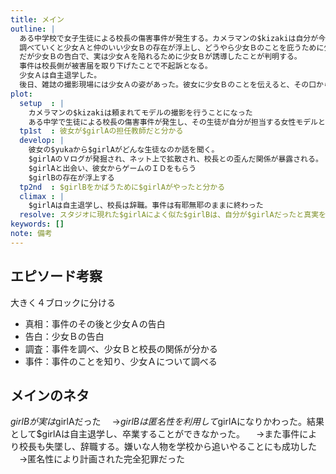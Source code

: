 ```yaml
---
title: メイン
outline: |
  ある中学校で女子生徒による校長の傷害事件が発生する。カメラマンの$kizakiは自分が今度撮影するモデルの女性がその少女Ａだと知り、彼女について調査を行う。
  調べていくと少女Ａと仲のいい少女Ｂの存在が浮上し、どうやら少女Ｂのことを庇うために少女Ａが罪を被ったらしいとなる。
  だが少女Ｂの告白で、実は少女Ａを陥れるために少女Ｂが誘導したことが判明する。
  事件は校長側が被害届を取り下げたことで不起訴となる。
  少女Ａは自主退学した。
  後日、雑誌の撮影現場には少女Ａの姿があった。彼女に少女Ｂのことを伝えると、その口から出てきたのは意外な事実だった。
plot:
  setup  : |
    カメラマンの$kizakiは頼まれてモデルの撮影を行うことになった
    ある中学で生徒による校長の傷害事件が発生し、その生徒が自分が担当する女性モデルと分かる
  tp1st  : 彼女が$girlAの担任教師だと分かる
  develop: |
    彼女の$yukaから$girlAがどんな生徒なのか話を聞く。
    $girlAのＶログが発掘され、ネット上で拡散され、校長との歪んだ関係が暴露される。
    $girlAと出会い、彼女からゲームのＩＤをもらう
    $girlBの存在が浮上する
  tp2nd  : $girlBをかばうために$girlAがやったと分かる
  climax : |
    $girlAは自主退学し、校長は辞職。事件は有耶無耶のままに終わった
  resolve: スタジオに現れた$girlAによく似た$girlBは、自分が$girlAだったと真実を語った
keywords: []
note: 備考
---
```


## エピソード考察

大きく４ブロックに分ける

* 真相：事件のその後と少女Ａの告白
* 告白：少女Ｂの告白
* 調査：事件を調べ、少女Ｂと校長の関係が分かる
* 事件：事件のことを知り、少女Ａについて調べる

## メインのネタ

$girlBが実は$girlAだった
　→$girlBは匿名性を利用して$girlAになりかわった。結果として$girlAは自主退学し、卒業することができなかった。
　→また事件により校長も失墜し、辞職する。嫌いな人物を学校から追いやることにも成功した
　→匿名性により計画された完全犯罪だった

